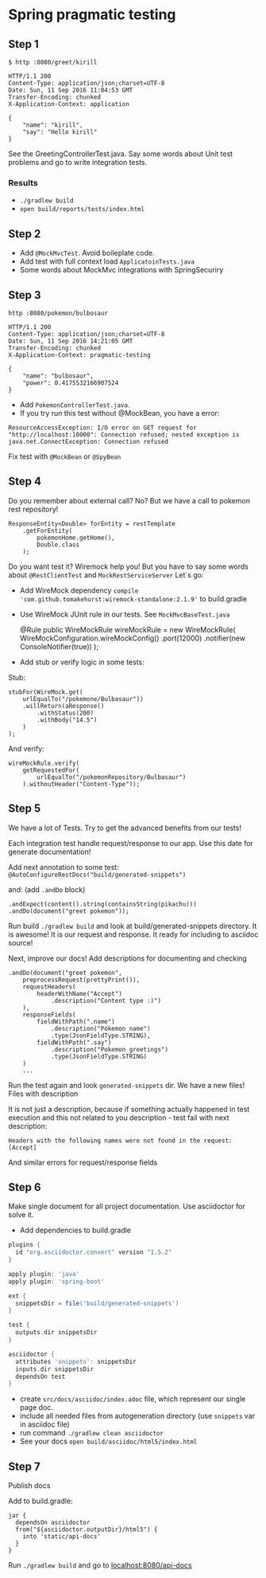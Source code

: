 # Spring pragmatic testing

## Step 1

    $ http :8080/greet/kirill
    
    HTTP/1.1 200
    Content-Type: application/json;charset=UTF-8
    Date: Sun, 11 Sep 2016 11:04:53 GMT
    Transfer-Encoding: chunked
    X-Application-Context: application
    
    {
        "name": "kirill",
        "say": "Hello kirill"
    }

See the GreetingControllerTest.java. Say some words about Unit test problems and go to write integration tests.

### Results

* `./gradlew build`
* `open build/reports/tests/index.html`

## Step 2

* Add `@MockMvcTest`. Avoid boileplate code. 
* Add test with full context load `ApplicatoinTests.java`
* Some words about MockMvc integrations with SpringSecuriry

## Step 3

    http :8080/pokemon/bulbosaur
    
    HTTP/1.1 200
    Content-Type: application/json;charset=UTF-8
    Date: Sun, 11 Sep 2016 14:21:05 GMT
    Transfer-Encoding: chunked
    X-Application-Context: pragmatic-testing
    
    {
        "name": "bulbosaur",
        "power": 0.4175532166907524
    }
    
* Add `PokemonControllerTest.java`. 
* If you try run this test without @MockBean, you have a error:

```
ResourceAccessException: I/O error on GET request for 
"http://localhost:10000": Connection refused; nested exception is java.net.ConnectException: Connection refused
```

Fix test with `@MockBean` or `@SpyBean` 

## Step 4

Do you remember about external call? No? But we have a call to pokemon rest repository!

    ResponseEntity<Double> forEntity = restTemplate
        .getForEntity(
            pokemonHome.getHome(), 
            Double.class
        );

Do you want test it? Wiremock help you! But you have to say some words about `@RestClientTest` and `MockRestServiceServer`
Let`s go:

* Add WireMock dependency `compile 'com.github.tomakehurst:wiremock-standalone:2.1.9'` to build.gradle
* Use WireMock JUnit rule in our tests. See `MockMvcBaseTest.java`


    @Rule
    public WireMockRule wireMockRule = new WireMockRule(
        WireMockConfiguration.wireMockConfig()
            .port(12000)
            .notifier(new ConsoleNotifier(true))
    );
    
* Add stub or verify logic in some tests:
 
Stub:

    stubFor(WireMock.get(
        urlEqualTo("/pokemone/Bulbasaur"))
        .willReturn(aResponse()
            .withStatus(200)
            .withBody("14.5")
        )
    );
    
And verify:
    
    wireMockRule.verify(
        getRequestedFor(
            urlEqualTo("/pokemonRepository/Bulbasaur")
        ).withoutHeader("Content-Type"));
        
## Step 5
                
We have a lot of Tests. Try to get the advanced benefits from our tests!

Each integration test handle request/response to our app. Use this date for generate documentation!

Add next annotation to some test: `@AutoConfigureRestDocs("build/generated-snippets")`

and: (add `.andDo` block)

    .andExpect(content().string(containsString(pikachu)))
    .andDo(document("greet pokemon"));
    
Run build `./gradlew build` and look at build/generated-snippets directory. It is awesome! It is our request and response. It ready for including to asciidoc source!
    
Next, improve our docs! Add descriptions for documenting and checking
    
    .andDo(document("greet pokemon",
        preprocessRequest(prettyPrint()),
        requestHeaders(
            headerWithName("Accept")
                .description("Content type :)")
        ),
        responseFields(
            fieldWithPath(".name")
                .description("Pokemon name")
                .type(JsonFieldType.STRING),
            fieldWithPath(".say")
                .description("Pokemon greetings")
                .type(JsonFieldType.STRING)
        )
        ...

Run the test again and look `generated-snippets` dir. We have a new files! Files with description
        
It is not just a description, because if something actually happened in test execution and this not related to you description - test fail with next description:
        
`Headers with the following names were not found in the request: [Accept]`

And similar errors for request/response fields

## Step 6

Make single document for all project documentation. Use asciidoctor for solve it.

* Add dependencies to build.gradle

```groovy
plugins {
  id "org.asciidoctor.convert" version "1.5.2"
}

apply plugin: 'java'
apply plugin: 'spring-boot'

ext {
  snippetsDir = file('build/generated-snippets')
}

test {
  outputs.dir snippetsDir
}

asciidoctor {
  attributes 'snippets': snippetsDir
  inputs.dir snippetsDir
  dependsOn test
}
```

* create `src/docs/asciidoc/index.adoc` file, which represent our single page doc.
* include all needed files from autogeneration directory (use `snippets` var in asciidoc file)
* run command `./gradlew clean asciidoctor`
* See your docs `open build/asciidoc/html5/index.html`

## Step 7

Publish docs

Add to build.gradle:

    jar {
      dependsOn asciidoctor
      from("${asciidoctor.outputDir}/html5") {
        into 'static/api-docs'
      }
    }

Run `./gradlew build` and go to [localhost:8080/api-docs](http://localhost:8080/api-docs/index.html)    